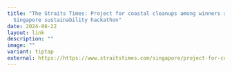 ```yaml
---
title: "The Straits Times: Project for coastal cleanups among winners at
  Singapore sustainability hackathon"
date: 2024-06-22
layout: link
description: ""
image: ""
variant: tiptap
external: https://https://www.straitstimes.com/singapore/project-for-coastal-clean-ups-among-winners-of-sustainability-hackathon-held-at-smu
---
```

